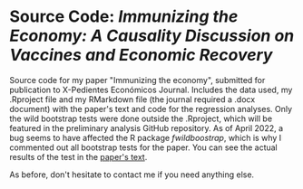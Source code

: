 # Source Code: *Immunizing the Economy: A Causality Discussion on Vaccines and Economic Recovery*

Source code for my paper "Immunizing the economy", submitted for publication to X-Pedientes Económicos Journal. Includes the data used, my .Rproject file and my RMarkdown file (the journal required a .docx document) with the paper's text and code for the regression analyses. Only the wild bootstrap tests were done outside the .Rproject, which will be featured in the preliminary analysis GitHub repository. As of April 2022, a bug seems to have affected the R package *fwildboostrap*, which is why I commented out all bootstrap tests for the paper. You can see the actual results of the test in the [paper's text](https://ojs.supercias.gob.ec/index.php/X-pedientes_Economicos/article/view/103). 

As before, don't hesitate to contact me if you need anything else. 
